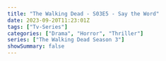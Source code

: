 ```yaml
---
title: "The Walking Dead - S03E5 - Say the Word"
date: 2023-09-20T11:23:01Z
tags: ["Tv-Series"]
categories: ["Drama", "Horror", "Thriller"]
series: ["The Walking Dead Season 3"]
showSummary: false
---
```


  <mux-player stream-type="on-demand"
  src="https://kp3d-my.sharepoint.com/personal/ryoo_kp3d_onmicrosoft_com/_layouts/15/download.aspx?share=EQyx1eS3lDpEjTWYeF6SiJcBQfbD7Xty9IBI7x3GI5ZHIQ" metadata-video-title="The Walking Dead - S03E5 - Say the Word" prefer-playback="mse" controls>
  </mux-player>
  
  
  <script src="https://cdn.jsdelivr.net/npm/@mux/mux-player"></script>
  
   <script id="VTNFO3EweFjT7uVDxZrybRarQcdqbahXwjlH3SYk01lg" type="application/ld+json">
 {
  "@context": "https://schema.org/",
  "@type": "VideoObject",
  "name": "The Walking Dead - S03E5 - Say the Word",
  "contentUrl": "https://stream.mux.com/02B01YS9enKx5S8OeRaqVIcQ00tsQJoQMDu3G24iid1AdY.m3u8",
  "thumbnailUrl": "https://www.themoviedb.org/t/p/original/mu1zFlKK7pQbGbkCHDyRRQ6RMRW.jpg?width=314&fit_mode=preserve&time=25",
  "uploadDate": "2023-09-20T11:23:01Z",
}

</script>
